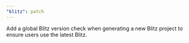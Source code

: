 ```yaml
---
"blitz": patch
---
```


Add a global Blitz version check when generating a new Blitz project to ensure users use the latest Blitz.
